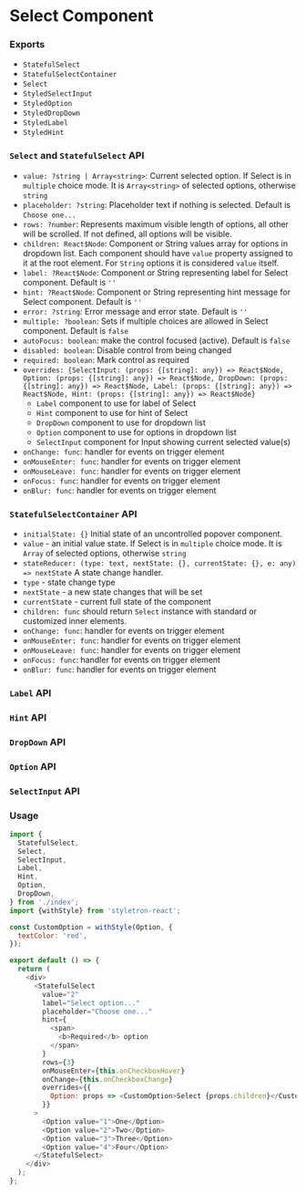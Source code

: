 # Select Component

### Exports

* `StatefulSelect`
* `StatefulSelectContainer`
* `Select`
* `StyledSelectInput`
* `StyledOption`
* `StyledDropDown`
* `StyledLabel`
* `StyledHint`

### `Select` and `StatefulSelect` API

* `value: ?string | Array<string>`:
  Current selected option. If Select is in `multiple` choice mode. It is `Array<string>` of selected options, otherwise `string`
* `placeholder: ?string`:
  Placeholder text if nothing is selected. Default is `Choose one...`
* `rows: ?number`:
  Represents maximum visible length of options, all other will be scrolled. If not defined, all options will be visible.
* `children: React$Node`:
  Component or String values array for options in dropdown list. Each component should have `value` property assigned to it at the root element. For `String` options it is considered `value` itself.
* `label: ?React$Node`:
  Component or String representing label for Select component. Default is `''`
* `hint: ?React$Node`:
  Component or String representing hint message for Select component. Default is `''`
* `error: ?string`:
  Error message and error state. Default is `''`
* `multiple: ?boolean`:
  Sets if multiple choices are allowed in Select component. Default is `false`
* `autoFocus: boolean`:
  make the control focused (active). Default is `false`
* `disabled: boolean`:
  Disable control from being changed
* `required: boolean`:
  Mark control as required
* `overrides: {SelectInput: (props: {[string]: any}) => React$Node, Option: (props: {[string]: any}) => React$Node, DropDown: (props: {[string]: any}) => React$Node, Label: (props: {[string]: any}) => React$Node, Hint: (props: {[string]: any}) => React$Node}`
  * `Label` component to use for label of Select
  * `Hint` component to use for hint of Select
  * `DropDown` component to use for dropdown list
  * `Option` component to use for options in dropdown list
  * `SelectInput` component for Input showing current selected value(s)
* `onChange: func`:
  handler for events on trigger element
* `onMouseEnter: func`:
  handler for events on trigger element
* `onMouseLeave: func`:
  handler for events on trigger element
* `onFocus: func`:
  handler for events on trigger element
* `onBlur: func`:
  handler for events on trigger element

### `StatefulSelectContainer` API

* `initialState: {}`
  Initial state of an uncontrolled popover component.
* `value` - an initial value state. If Select is in `multiple` choice mode. It is `Array` of selected options, otherwise `string`
* `stateReducer: (type: text, nextState: {}, currentState: {}, e: any) => nextState`
  A state change handler.
* `type` - state change type
* `nextState` - a new state changes that will be set
* `currentState` - current full state of the component
* `children: func` should return `Select` instance with standard or customized inner elements.
* `onChange: func`:
  handler for events on trigger element
* `onMouseEnter: func`:
  handler for events on trigger element
* `onMouseLeave: func`:
  handler for events on trigger element
* `onFocus: func`:
  handler for events on trigger element
* `onBlur: func`:
  handler for events on trigger element

### `Label` API

### `Hint` API

### `DropDown` API

### `Option` API

### `SelectInput` API

### Usage

```js
import {
  StatefulSelect,
  Select,
  SelectInput,
  Label,
  Hint,
  Option,
  DropDown,
} from './index';
import {withStyle} from 'styletron-react';

const CustomOption = withStyle(Option, {
  textColor: 'red',
});

export default () => {
  return (
    <div>
      <StatefulSelect
        value="2"
        label="Select option..."
        placeholder="Choose one..."
        hint={
          <span>
            <b>Required</b> option
          </span>
        }
        rows={3}
        onMouseEnter={this.onCheckboxHover}
        onChange={this.onCheckboxChange}
        overrides={{
          Option: props => <CustomOption>Select {props.children}</CustomOption>,
        }}
      >
        <Option value="1">One</Option>
        <Option value="2">Two</Option>
        <Option value="3">Three</Option>
        <Option value="4">Four</Option>
      </StatefulSelect>
    </div>
  );
};
```

